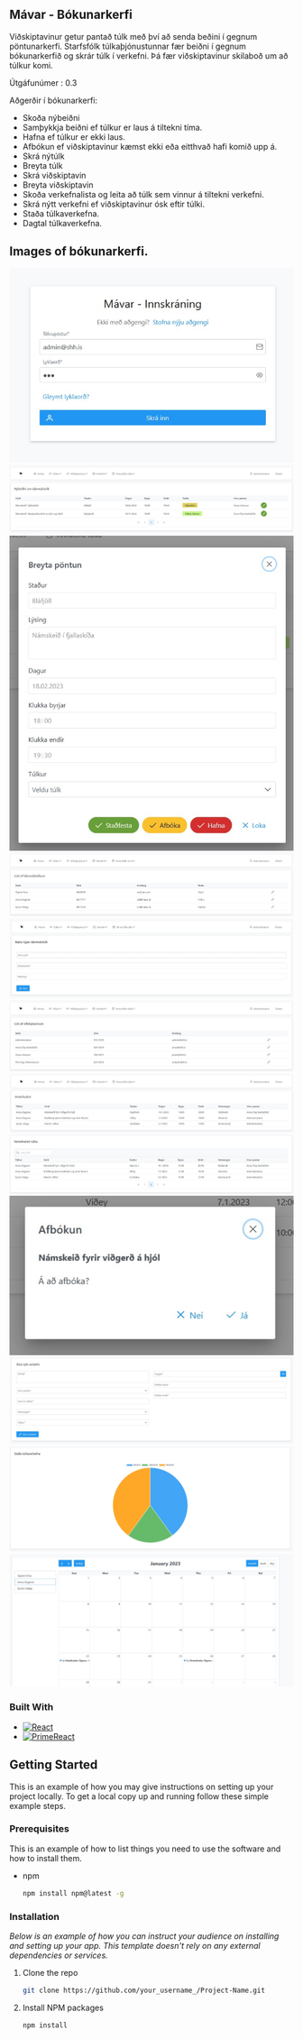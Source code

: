 ## Mávar - Bókunarkerfi
Viðskiptavinur getur pantað túlk með því að senda beðini í gegnum pöntunarkerfi. 
Starfsfólk túlkaþjónustunnar fær beiðni í gegnum bókunarkerfið og skrár túlk í verkefni. 
Þá fær viðskiptavinur skilaboð um að túlkur komi.

Útgáfunúmer : 0.3

Aðgerðir í bókunarkerfi: 
* Skoða nýbeiðni
* Samþykkja beiðni ef túlkur er laus á tiltekni tíma.
* Hafna ef túlkur er ekki laus. 
* Afbókun ef viðskiptavinur kæmst ekki eða eitthvað hafi komið upp á. 
* Skrá nýtúlk 
* Breyta túlk
* Skrá viðskiptavin
* Breyta viðskiptavin
* Skoða verkefnalista og leita að túlk sem vinnur á tiltekni verkefni. 
* Skrá nýtt verkefni ef viðskiptavinur ósk eftir túlki.
* Staða túlkaverkefna.
* Dagtal túlkaverkefna. 

## Images of bókunarkerfi.
![alt text](https://github.com/ArniZenux/mavar-cms/blob/main/image/Innskraning.jpg)
![alt text](https://github.com/ArniZenux/mavar-cms/blob/main/image/bokun_nybeidni.jpg)
![alt text](https://github.com/ArniZenux/mavar-cms/blob/main/image/bokun_breyta_beidni.jpg)
![alt text](https://github.com/ArniZenux/mavar-cms/blob/main/image/bokun_tulkalisti.jpg)
![alt text](https://github.com/ArniZenux/mavar-cms/blob/main/image/bokun_nytulkur.jpg)
![alt text](https://github.com/ArniZenux/mavar-cms/blob/main/image/bokun_vidskiptavinslisti.jpg)
![alt text](https://github.com/ArniZenux/mavar-cms/blob/main/image/bokun_verkefnalisti.jpg)
![alt text](https://github.com/ArniZenux/mavar-cms/blob/main/image/bokun_verkefnalisti_leita.jpg)
![alt text](https://github.com/ArniZenux/mavar-cms/blob/main/image/bokun_afbokun.jpg)
![alt text](https://github.com/ArniZenux/mavar-cms/blob/main/image/bokun_skra_nytt_verkefni.jpg)
![alt text](https://github.com/ArniZenux/mavar-cms/blob/main/image/bokun_stada.jpg)
![alt text](https://github.com/ArniZenux/mavar-cms/blob/main/image/bokun_dagtal.jpg)

### Built With
* [![React][React.js]][React-url]
* [![PrimeReact][PrimeFaces]][ReactPrime-url]

## Getting Started
This is an example of how you may give instructions on setting up your project locally.
To get a local copy up and running follow these simple example steps.

### Prerequisites

This is an example of how to list things you need to use the software and how to install them.
* npm
  ```sh
  npm install npm@latest -g
  ```

### Installation

_Below is an example of how you can instruct your audience on installing and setting up your app. This template doesn't rely on any external dependencies or services._

1. Clone the repo
   ```sh
   git clone https://github.com/your_username_/Project-Name.git
   ```
2. Install NPM packages
   ```sh
   npm install
   ```

[React.js]: https://img.shields.io/badge/React-20232A?style=for-the-badge&logo=react&logoColor=61DAFB
[React-url]: https://reactjs.org/
[PrimeFaces]: https://primefaces.org/cdn/primereact/images/primereact-logo-dark.svg
[ReactPrime-url]: https://www.primefaces.org/